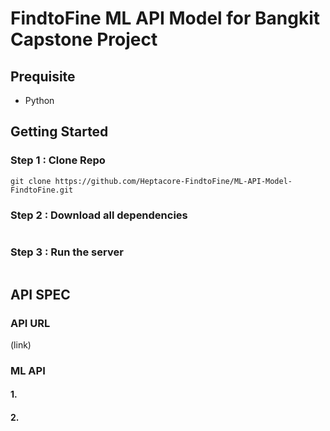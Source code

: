 ﻿# FindtoFine ML API Model for Bangkit Capstone Project

## Prequisite
- Python

## Getting Started
### Step 1 : Clone Repo
```
git clone https://github.com/Heptacore-FindtoFine/ML-API-Model-FindtoFine.git
```
### Step 2 : Download all dependencies
```

```
### Step 3 : Run the server
```

```

## API SPEC
### API URL
(link)

### ML API
#### 1.
#### 2.
